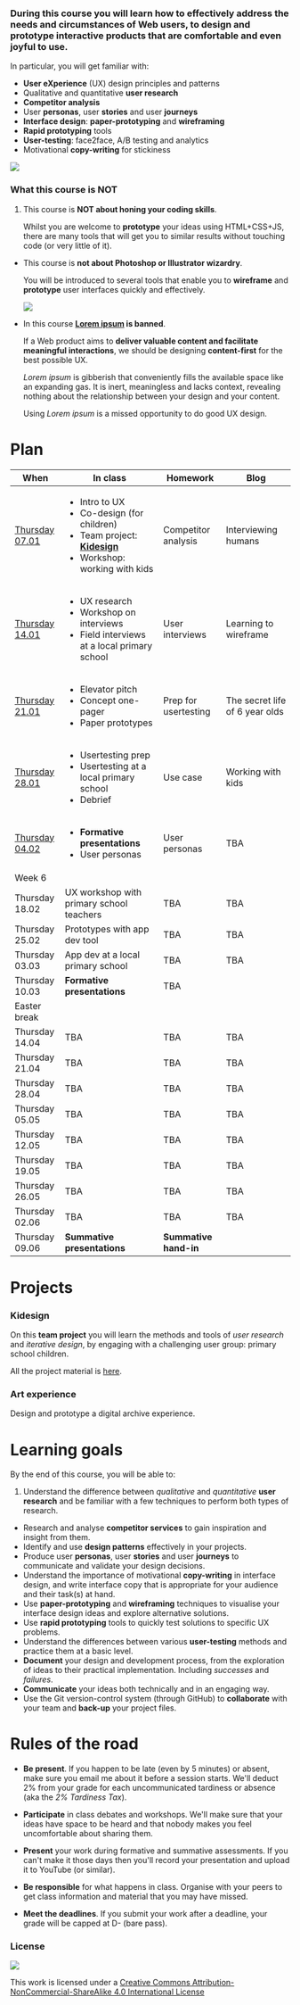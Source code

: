 ### During this course you will learn how to effectively address the needs and circumstances of **Web users**, to design and prototype interactive products that are comfortable and even joyful to use.

In particular, you will get familiar with:

* **User eXperience** (UX) design principles and patterns  
* Qualitative and quantitative **user research** 
* **Competitor analysis**
* User **personas**, user **stories** and user **journeys**
* **Interface design**: **paper-prototyping** and **wireframing**
* **Rapid prototyping** tools
* **User-testing**: face2face, A/B testing and analytics
* Motivational **copy-writing** for stickiness

![](sessions/01/assets/design-vs-UX.jpg)

### What this course is NOT

1. This course is **NOT about honing your coding skills**.   

	Whilst you are welcome to **prototype** your ideas using HTML+CSS+JS, there are many tools that will get you to similar results without touching code (or very little of it).

* This course is **not about Photoshop or Illustrator wizardry**.   

	You will be introduced to several tools that enable you to **wireframe** and **prototype** user interfaces quickly and effectively.  
  
	![](sessions/assets/photoshop.png)

* In this course **[Lorem ipsum](http://en.wikipedia.org/wiki/Lorem_ipsum) is banned**. 

	If a Web product aims to **deliver valuable content and facilitate meaningful interactions**, we should be designing **content-first** for the best possible UX. 
	
	*Lorem ipsum* is gibberish that conveniently fills the available space like an expanding gas. It is inert, meaningless and lacks context, revealing nothing about the relationship between your design and your content.   
  
	Using *Lorem ipsum* is a missed opportunity to do good UX design.


# Plan

When | In class | Homework | Blog 
---- | -------- | -------- | ----
[Thursday<br>07.01](sessions/01)| <ul><li>Intro to UX <li>Co-design (for children) <li>Team project: [**Kidesign**](#kidesign) <li>Workshop: working with kids  | Competitor analysis | Interviewing humans
[Thursday<br>14.01](sessions/02)| <ul><li>UX research <li>Workshop on interviews <li>Field interviews at a local primary school | User interviews | Learning to wireframe 
[Thursday<br>21.01](sessions/03)| <ul><li>Elevator pitch<li>Concept one-pager<li>Paper prototypes | Prep for usertesting  | The secret life of 6 year olds
[Thursday<br>28.01](sessions/04)| <ul><li>Usertesting prep <li>Usertesting at a local primary school <li>Debrief | Use case | Working with kids 
[Thursday<br>04.02](sessions/05)| <ul><li>**Formative presentations** <li>User personas | User personas | TBA
Week 6| | | 
Thursday<br>18.02| UX workshop with primary school teachers | TBA | TBA 
Thursday<br>25.02| Prototypes with app dev tool | TBA | TBA 
Thursday<br>03.03| App dev at a local primary school | TBA | TBA
Thursday<br>10.03| **Formative presentations** | TBA | 
Easter break| | | 
Thursday<br>14.04| TBA | TBA | TBA
Thursday<br>21.04| TBA | TBA | TBA 
Thursday<br>28.04| TBA | TBA | TBA 
Thursday<br>05.05| TBA | TBA | TBA 
Thursday<br>12.05| TBA | TBA | TBA 
Thursday<br>19.05| TBA | TBA | TBA 
Thursday<br>26.05| TBA | TBA | TBA 
Thursday<br>02.06| TBA | TBA | TBA 
Thursday<br>09.06| **Summative presentations** |  **Summative hand-in** | 


# Projects

### Kidesign

On this **team project** you will learn the methods and tools of *user research* and *iterative design*, by engaging with a challenging user group: primary school children. 

All the project material is [here](projects/kidesign).

### Art experience

Design and prototype a digital archive experience.

<!-- All the project material is [here](projects/art-experience). -->


# Learning goals

By the end of this course, you will be able to:

1. Understand the difference between *qualitative* and *quantitative* **user research** and be familiar with a few techniques to perform both types of research.
* Research and analyse **competitor services** to gain inspiration and insight from them.
* Identify and use **design patterns** effectively in your projects.
* Produce user **personas**, user **stories** and user **journeys** to communicate and validate your design decisions.
* Understand the importance of motivational **copy-writing** in interface design, and write interface copy that is appropriate for your audience and their task(s) at hand.
* Use **paper-prototyping** and **wireframing** techniques to visualise your interface design ideas and explore alternative solutions.
* Use **rapid prototyping** tools to quickly test solutions to specific UX problems.
* Understand the differences between various **user-testing** methods and practice them at a basic level.
* **Document** your design and development process, from the exploration of ideas to their practical implementation. Including *successes* and *failures*.
* **Communicate** your ideas both technically and in an engaging way.
* Use the Git version-control system (through GitHub) to **collaborate** with your team and **back-up** your project files.


# Rules of the road

* **Be present**. If you happen to be late (even by 5 minutes) or absent, make sure you email me about it before a session starts. We'll deduct 2% from your grade for each uncommunicated tardiness or absence (aka the *2% Tardiness Tax*).

* **Participate** in class debates and workshops. We'll make sure that your ideas have space to be heard and that nobody makes you feel uncomfortable about sharing them.

* **Present** your work during formative and summative assessments. If you can't make it those days then you'll record your presentation and upload it to YouTube (or similar).

* **Be responsible** for what happens in class. Organise with your peers to get class information and material that you may have missed.

* **Meet the deadlines**. If you submit your work after a deadline, your grade will be capped at D- (bare pass).


### License

[![](https://i.creativecommons.org/l/by-nc-sa/4.0/88x31.png)](http://creativecommons.org/licenses/by-nc-sa/4.0)

This work is licensed under a [Creative Commons Attribution-NonCommercial-ShareAlike 4.0 International License ](http://creativecommons.org/licenses/by-nc-sa/4.0)